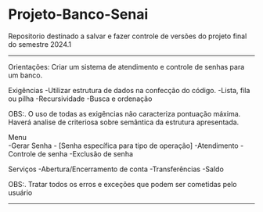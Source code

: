 # Projeto-Banco-Senai
Repositorio destinado a salvar e fazer controle de versões do projeto final do semestre 2024.1 

----------------------------------------------------------------------------------------------------

Orientações:
    Criar um sistema de atendimento e controle de senhas para um banco.

Exigências 
    -Utilizar estrutura de dados na confecção do código.
    -Lista, fila ou pilha 
    -Recursividade
    -Busca e ordenação

OBS:. O uso de todas as exigências não caracteriza pontuação máxima. Haverá analise de criteriosa sobre semântica da estrutura apresentada.

Menu  
    -Gerar Senha - [Senha específica para tipo de operação]
    -Atendimento 
    -Controle de senha
    -Exclusão de senha

Serviços 
    -Abertura/Encerramento  de conta
    -Transferências
    -Saldo

OBS:. Tratar todos os erros e exceções que podem ser cometidas pelo usuário

----------------------------------------------------------------------------------------------------

